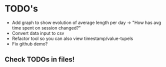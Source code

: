 
# TODO's

- Add graph to show evolution of average length per day -> "How has avg time spent on session changed?"
- Convert data input to csv
- Refactor tool so you can also view timestamp/value-tupels
- Fix github demo?

## Check TODOs in files!
